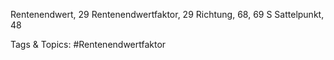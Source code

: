 Rentenendwert, 29
Rentenendwertfaktor, 29
Richtung, 68, 69
S
Sattelpunkt, 48

   Tags & Topics:
   #Rentenendwertfaktor